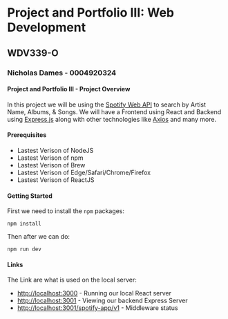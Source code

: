 # Project and Portfolio III: Web Development
## WDV339-O

### Nicholas Dames - 0004920324

#### Project and Portfolio III - Project Overview

In this project we will be using the [Spotify Web API](https://developer.spotify.com/documentation/web-api) to search by Artist Name, Albums, & Songs. We will have a Frontend using React and Backend using [Express.js](https://expressjs.com/) along with other technologies like [Axios](https://axios-http.com/docs/intro) and many more.

#### Prerequisites
* Lastest Verison of NodeJS
* Lastest Verison of npm
* Lastest Verison of Brew
* Lastest Verison of Edge/Safari/Chrome/Firefox
* Lastest Verison of ReactJS

#### Getting Started

First we need to install the `npm` packages:

``` node
npm install
```

Then after we can do:
``` node
npm run dev
```

#### Links
The Link are what is used on the local server:
* [http://localhost:3000](http://localhost:3000) - Running our local React server
* [http://localhost:3001](http://localhost:3001) - Viewing our backend Express Server
* [http://localhost:3001/spotify-app/v1](http://localhost:3001/spotify-app/v1) - Middleware status